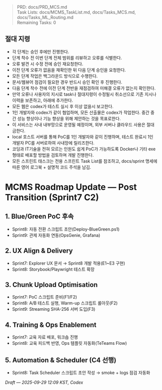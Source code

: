 > PRD: docs/PRD_MCS.md  
> Task Lists: docs/MCMS_TaskList.md, docs/Tasks_MCS.md, docs/Tasks_ML_Routing.md  
> Remaining Tasks: 0

## 절대 지령
- 각 단계는 승인 후에만 진행한다.
- 단계 착수 전 이번 단계 전체 범위를 리뷰하고 오류를 식별한다.
- 오류 발견 시 수정 전에 승인 재요청한다.
- 이전 단계 오류가 없음을 재확인한 뒤 다음 단계 승인을 요청한다.
- 모든 단계 작업은 백그라운드 방식으로 수행한다.
- 문서/웹뷰어 점검이 필요한 경우 반드시 승인 확인 후 진행한다.
- 다음 단계 착수 전에 이전 단계 전반을 재점검하여 미해결 오류가 없는지 확인한다.
- 만약 오류나 사용자의 지시로 task나 절대지령이 수정될시 취소선으로 기존 지시나 이력을 보존하고, 아래에 추가한다.
- 모든 웹은 codex가 테스트 실시 후 이상 없을시 보고한다.
- 1인 개발자와 codex가 같이 협업하며, 모든 산출물은 codex가 작업한다. 중간 중간 성능 향상이나 기능 향상을 위해 제안하는 것을 목표로한다.
- 이 서비스는 사내 내부망으로 운영될 예정이며, 외부 서버나 클라우드 사용은 절대 금한다.
- local 호스트 서버를 통해 PoC를 1인 개발자와 같이 진행하며, 테스트 완료시 1인 개발자 PC를 서버로하여 사내망에 릴리즈한다.
- 코딩과 IT기술을 전혀 모르는 인원도 쉽게 PoC가 가능하도록 Docker나 기타 exe 형태로 배포할 방법을 검토하며 개발 진행한다.
- 모든 스프린트 태스크는 전용 스프린트 Task List를 참조하고, docs/sprint 명세에 따른 영어 로그북 + 설명적 코드 주석을 남김.
# MCMS Roadmap Update — Post Transition (Sprint7 C2)

## 1. Blue/Green PoC 후속
- Sprint8: 자동 전환 스크립트 초안(Deploy-BlueGreen.ps1)
- Sprint9: 관제 자동화 연동(OpsGenie, Grafana)

## 2. UX Align & Delivery
- Sprint7: Explorer UX 문서 → Sprint8 개발 적용(E1~E3 구현)
- Sprint8: Storybook/Playwright 테스트 확장

## 3. Chunk Upload Optimisation
- Sprint7: PoC 스크립트 준비(F1/F2)
- Sprint8: A/B 테스트 실행, Warm-up 스크립트 롤아웃(F2)
- Sprint9: Streaming SHA-256 서버 도입(F3)

## 4. Training & Ops Enablement
- Sprint7: 교육 자료 배포, 워크숍 진행
- Sprint8: 교육 피드백 반영, Ops 템플릿 자동화(TeTeams Flow)

## 5. Automation & Scheduler (C4 선행)
- Sprint8: Task Scheduler 스크립트 초안 작성 → smoke + logs 점검 자동화

*Draft — 2025-09-29 12:09 KST, Codex*

